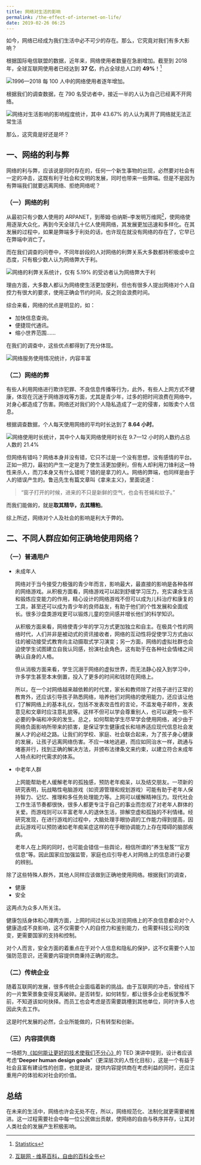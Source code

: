 ```yaml
---
title: 网络对生活的影响
permalink: /the-effect-of-internet-on-life/
date: 2019-02-26 06:25
---
```

如今，网络已经成为我们生活中必不可少的存在。那么，它究竟对我们有多大影响？

<!--more-->

根据国际电信联盟的数据，近年来，网络使用者数量在急剧增加。截至到 2018 年，全球互联网使用者已经达到 **37 亿**，约占全球总人口的 **49%**！[^1]

![1996—2018 每 100 人中的网络使用者逐年增加。](../images/the-effect-of-internet-on-life/internet-users-per-100-inhabitants.svg '每 100 人中的网络使用者[^2]')

根据我们的调查数据，在 790 名受访者中，接近一半的人认为自己已经离不开网络。

![网络对生活影响的影响程度统计，其中 43.67% 的人认为离开了网络就无法正常生活](../images/the-effect-of-internet-on-life/the-influence-level-of-internet-on-life.webp)

那么，这究竟是好还是坏？

## 一、网络的利与弊

网络的利与弊，应该说是同时存在的，任何一个新生事物的出现，必然要对社会有一定的冲击，这既有利于社会和文明的发展，同时也带来一些弊端。但是不是因为有弊端我们就要远离网络、拒绝网络呢？

### （一）网络的利

从最初只有少数人使用的 ARPANET，到蒂姆·伯纳斯–李发明万维网[^3]，使网络使用逐渐大众化，再到今天全球几十亿人使用网络，其发展更加迅速和多样化。在其发展的过程中，如果是弊端多于利处的话，也许现在就没有网络的存在了，它早已在弊端中消亡了。

而在我们调查的问卷中，不同年龄段的人对网络的利弊关系大多数都持积极或中立态度，只有极少数人认为网络弊大于利。

![网络的利弊关系统计，仅有 5.19% 的受访者认为网络弊大于利](../images/the-effect-of-internet-on-life/the-pros-and-cons-of-internet.webp)

理由方面，大多数人都认为网络使生活更加便利，但也有很多人提出网络对个人自控力有很大的要求，使用正确会节约时间，反之则会浪费时间。

综合来看，网络的优点是明显的，如：

- 加快信息查询。
- 便捷现代通讯。
- 缩小世界范围……

在我们的调查中，这些优点都得到了充分体现。

![网络服务使用情况统计，内容丰富](../images/the-effect-of-internet-on-life/internet-service-usage.webp)

### （二）网络的弊

有些人利用网络进行欺诈犯罪、不良信息传播等行为，此外，有些人上网方式不健康，体现在沉迷于网络游戏等方面，尤其是青少年，过多的把时间浪费在网络中，对身心都造成了伤害。网络还对我们的个人隐私造成了一定的侵害，如贩卖个人信息。

根据调查数据，个人每天使用网络的平均时长达到了 **8.64 小时**。

![网络使用时长统计，其中个人每天网络使用时长在 9.7—12 小时的人数约占总人数的 21.4%](../images/the-effect-of-internet-on-life/internet-time.webp)

但网络有错吗？网络本身并没有错，它只不过是一个没有思想，没有感情的平台。正如一把刀，最初的产生一定是为了使生活更加便利，但有人却利用刀锋利这一特性来杀人，而刀本身又有什么错呢？错的是拿刀的人。网络的弊端，也同样是由于人的错误产生的。鲁迅先生有篇文章叫《拿来主义》，里面说道：

> “窗子打开的时候，进来的不只是新鲜的空气，也会有苍蝇和蚊子。”

而我们能做的，就是**取其精华，去其糟粕**。

综上所述，网络对个人及社会的影响是利大于弊的。

## 二、不同人群应如何正确地使用网络？

### （一）普通用户

- 未成年人

  网络对于当今接受力极强的青少年而言，影响最大，最直接的影响是各种各样的网络游戏。从积极方面看，网络游戏可以起到舒缓学习压力，充实课余生活和锻炼应变能力的作用，精心设计的网络游戏不但可以成为儿科治疗和康复的工具，甚至还可以成为青少年的良师益友，有助于他们的个性发展和全面成长。很多沙盘类游戏更可以锻炼儿童的空间感并增长他们的科学知识。

  从积极方面来看，网络使青少年的学习方式更加独立和自主。在极具个性的网络时代，人们并非是被动式的资讯接收者，网络的互动性将促使学习方式由以往的被动接受式教育向主动摄取式学习演变；另一方面，网络的虚拟社群也会迫使学生试图建立自我认同感，扮演社会角色，这有助于在各种社会情绪之间确认自身的人格。

  但从消极方面来看，学生沉溺于网络的虚拟世界，而无法静心投入到学习中，许多学生甚至本末倒置，投入了更多的时间和钱财在网络上。

  所以，在一个对网络越来越依赖的时代里，家长和教师除了对孩子进行正常的教育外，还应该引导孩子熟悉网络，培养他们对网络的使用能力，还应该让他们了解网络上的基本礼仪，包括不发表攻击性的言论，不滥发电子邮件，发表意见和文章时应注意礼貌等。这样不但可以学会尊重别人，也可以避免一些不必要的争端和冲突的发生。总之，如何帮助学生尽早学会使用网络，减少由于网络负面影响所带来的损害，是保证学生健康成长和培养适应现代信息社会发展人才的必经之路。让我们的学校、家庭、社会联合起来，为了孩子身心健康的发展，让孩子远离网络伤害。不应一味地逃避，而应如同治水一样，疏通与堵塞并行，找到正确的解决方法，并颁布法律条文来约束，以建立符合未成年人特点和时代需求的体系。

- 中老年人群

  上网能帮助老人缓解老年的孤独感，预防老年痴呆，以及结交朋友。一项新的研究表明，玩战略性电脑游戏（如资源管理和规划游戏）可能有助于老年人保持智力、记忆、推理和多任务处理能力等。上网可以缓解精神压力。现代社会工作生活节奏都很快，很多人都更专注于自己的事业而忽视了对老年人群体的关爱。而游戏则可以丰富老年人的退休生活，排解空虚和孤独的不利情绪。经研究发现，在进行游戏的过程中，大脑处理手眼协调的工作能力得到提高，因此玩游戏可以预防诸如老年痴呆症这样的在手眼协调能力上存在障碍的脑部疾病。
  
  老年人在上网的同时，也可能会错信一些舆论，相信所谓的“养生秘笈”“官方信息”等。因此国家应加强监管，家庭也应引导老人对网络上的信息进行必要的辨别。

除了这些特殊人群外，其他人同样应该做到正确地使用网络。根据我们的调查，

- 健康
- 安全

这两点为众多人所关注。

健康包括身体和心理两方面，上网时间过长以及浏览网络上的不良信息都会对个人健康造成不良影响，这不仅需要个人的自控力和鉴别能力，也需要科技公司的改变，更需要国家的支持和控制。

对个人而言，安全方面的着重点在于对个人信息和隐私的保护，这不仅需要个人加强防范意识，还需要内容提供商秉持正确的观念。

### （二）传统企业

随着互联网的发展，很多传统企业面临着新的挑战。由于互联网的冲击，曾经线下的一片繁荣景象变得支离破碎。是否转型，如何转型，都让很多企业老板犹豫不前，不知道该如何抉择。而员工也会考虑是否需要跳槽到其他单位，同时许多人也因此失去工作。

这是时代发展的必然，企业所能做的，只有转型和创新。

### （三）内容提供商

一场题为[《如何能让更好的技术使我们不分心》](https://www.ted.com/talks/tristan_harris_how_better_tech_could_protect_us_from_distraction)的 TED 演讲中提到，设计者应该考虑“**Deeper human design goals**”（更深层次的人性化目标），这是一个有益于社会且富有建设性的创意，也就是说，提供内容提供商在考虑利益的同时，还应注重用户的体验和对社会的价值。

## 总结

在未来的生活中，网络也许会无处不在，所以，网络规范化、法制化就更需要被推进。这一过程需要社会中每一位公民做出贡献，使网络的自由与秩序并存，让其对人类社会的发展产生积极影响。

[^1]: [Statistics](https://www.itu.int/en/ITU-D/Statistics/Pages/stat/default.aspx)
[^2]: [Jeff Ogden (W163) and Jim Scarborough (Ke4roh)](https://commons.wikimedia.org/wiki/File:Internet_users_per_100_inhabitants_ITU.svg), [CC BY-SA 3.0](https://creativecommons.org/licenses/by-sa/3.0), via Wikimedia Commons
[^3]: [互联网 - 维基百科，自由的百科全书](https://zh.wikipedia.org/wiki/互联网)

